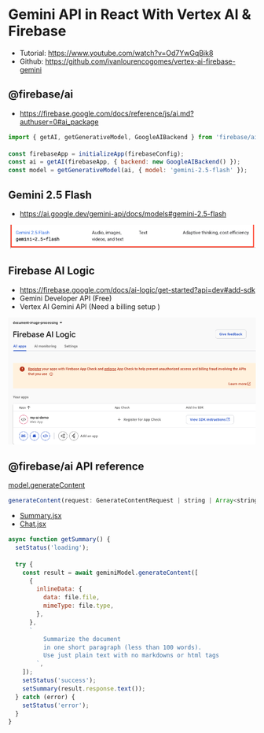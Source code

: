 # Gemini API in React With Vertex AI & Firebase

- Tutorial: https://www.youtube.com/watch?v=Od7YwGqBik8
- Github: https://github.com/ivanlourencogomes/vertex-ai-firebase-gemini

## @firebase/ai

- https://firebase.google.com/docs/reference/js/ai.md?authuser=0#ai_package

```js
import { getAI, getGenerativeModel, GoogleAIBackend } from 'firebase/ai';

const firebaseApp = initializeApp(firebaseConfig);
const ai = getAI(firebaseApp, { backend: new GoogleAIBackend() });
const model = getGenerativeModel(ai, { model: 'gemini-2.5-flash' });
```

## Gemini 2.5 Flash

- https://ai.google.dev/gemini-api/docs/models#gemini-2.5-flash

![](./src/assets/Gemini-2.5-Flash.png)

## Firebase AI Logic

- https://firebase.google.com/docs/ai-logic/get-started?api=dev#add-sdk
- Gemini Developer API (Free)
- Vertex AI Gemini API (Need a billing setup )

![](./src/assets/Firebase-AI-Logic.png)

## @firebase/ai API reference

[model.generateContent](https://firebase.google.com/docs/reference/js/ai.generativemodel.md?authuser=0#generativemodelgeneratecontent)

```js
generateContent(request: GenerateContentRequest | string | Array<string | Part>): Promise<GenerateContentResult>;
```

- [Summary.jsx](./src/components/Summary.jsx)
- [Chat.jsx](./src/components/Chat.jsx)

```js
async function getSummary() {
  setStatus('loading');

  try {
    const result = await geminiModel.generateContent([
      {
        inlineData: {
          data: file.file,
          mimeType: file.type,
        },
      },
      `
          Summarize the document
          in one short paragraph (less than 100 words).
          Use just plain text with no markdowns or html tags
        `,
    ]);
    setStatus('success');
    setSummary(result.response.text());
  } catch (error) {
    setStatus('error');
  }
}
```
